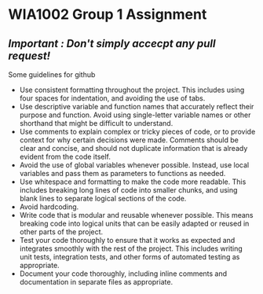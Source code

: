 # WIA1002 Group 1 Assignment
*Important : Don't simply accecpt any pull request!* 
---
Some guidelines for github
- Use consistent formatting throughout the project. This includes using four spaces for indentation, and avoiding the use of tabs.
- Use descriptive variable and function names that accurately reflect their purpose and function. Avoid using single-letter variable names or other shorthand that might be difficult to understand.
- Use comments to explain complex or tricky pieces of code, or to provide context for why certain decisions were made. Comments should be clear and concise, and should not duplicate information that is already evident from the code itself.
- Avoid the use of global variables whenever possible. Instead, use local variables and pass them as parameters to functions as needed.
- Use whitespace and formatting to make the code more readable. This includes breaking long lines of code into smaller chunks, and using blank lines to separate logical sections of the code.
- Avoid hardcoding.
- Write code that is modular and reusable whenever possible. This means breaking code into logical units that can be easily adapted or reused in other parts of the project.
- Test your code thoroughly to ensure that it works as expected and integrates smoothly with the rest of the project. This includes writing unit tests, integration tests, and other forms of automated testing as appropriate.
- Document your code thoroughly, including inline comments and documentation in separate files as appropriate.

